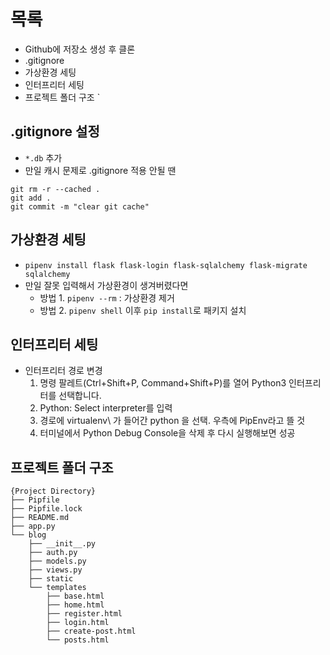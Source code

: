 # 목록
- Github에 저장소 생성 후 클론
- .gitignore
- 가상환경 세팅
- 인터프리터 세팅
- 프로젝트 폴더 구조
`
## .gitignore 설정
- `*.db` 추가
- 만일 캐시 문제로 .gitignore 적용 안될 땐
```
git rm -r --cached .
git add .
git commit -m "clear git cache"
```

## 가상환경 세팅
- `pipenv install flask flask-login flask-sqlalchemy flask-migrate sqlalchemy`
- 만일 잘못 입력해서 가상환경이 생겨버렸다면
    - 방법 1. `pipenv --rm` : 가상환경 제거
    - 방법 2. `pipenv shell` 이후 `pip install`로 패키지 설치

## 인터프리터 세팅
- 인터프리터 경로 변경
    1. 명령 팔레트(Ctrl+Shift+P, Command+Shift+P)를 열어 Python3 인터프리터를 선택합니다.
    2. Python: Select interpreter를 입력
    3. 경로에 virtualenv\ 가 들어간 python 을 선택. 우측에 PipEnv라고 뜰 것
    4. 터미널에서 Python Debug Console을 삭제 후 다시 실행해보면 성공

## 프로젝트 폴더 구조
```
{Project Directory}
├── Pipfile
├── Pipfile.lock
├── README.md
├── app.py
└── blog
    ├── __init__.py
    ├── auth.py
    ├── models.py
    ├── views.py
    ├── static
    └── templates
        ├── base.html
        ├── home.html
        ├── register.html
        ├── login.html
        ├── create-post.html
        └── posts.html
```